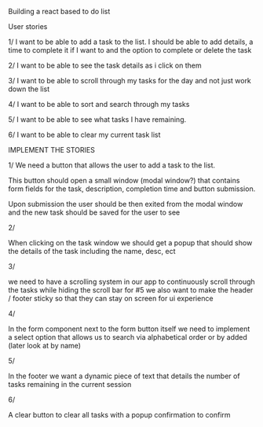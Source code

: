 Building a react based to do list

User stories

1/ I want to be able to add a task to the list. I should be able to add details, a time to complete it if I want to and the option to complete or delete the task

2/ I want to be able to see the task details as i click on them

3/ I want to be able to scroll through my tasks for the day and not just work down the list

4/ I want to be able to sort and search through my tasks

5/ I want to be able to see what tasks I have remaining.

6/ I want to be able to clear my current task list

IMPLEMENT THE STORIES

1/
We need a button that allows the user to add a task to the list.

This button should open a small window (modal window?) that contains form fields for the task,
description, completion time and button submission.

Upon submission the user should be then exited from the modal window and the new task should be saved for the user to see

2/

When clicking on the task window we should get a popup that should show the details of the task including the name, desc, ect

3/

we need to have a scrolling system in our app to continuously scroll through the tasks while hiding the scroll bar
for #5 we also want to make the header / footer sticky so that they can stay on screen for ui experience

4/

In the form component next to the form button itself we need to implement a select option that allows us to search
via alphabetical order or by added (later look at by name)

5/

In the footer we want a dynamic piece of text that details the number of tasks remaining in the current session

6/

A clear button to clear all tasks with a popup confirmation to confirm
